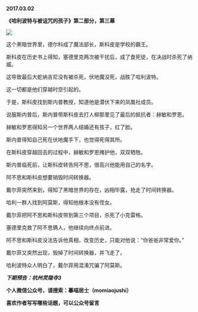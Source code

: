 
          
**2017.03.02**

**《哈利波特与被诅咒的孩子》第二部分，第三幕**

![](https://pic1.zhimg.com/v2-3ccbceff4474231f5d0bfb736a975e3e.jpg)


这个黑暗世界里，德尔科成了魔法部长，斯科皮是学校的霸王。

斯科皮在历史书上得知，塞德里克两次被干扰后，成了食死徒，在决战时杀死了纳威。

这导致最后大蛇纳吉尼没有被杀死，伏地魔没死，战胜了哈利波特。

这一切都是他们穿越时空引起的。

于是，斯科皮找到斯内普教授，知道他是潜伏下来的凤凰社成员。

说服斯内普后，斯内普带斯科皮去打人柳那里见了最后的抵抗者：赫敏和罗恩。

赫敏和罗恩得知另一个世界两人结婚还有孩子，红了脸。

斯内普得知自己死在伏地魔手下，也觉得死得其所。

在斯科皮穿越回去的过程中，赫敏和罗恩掩护他，双双牺牲。

斯内普临死前，让斯科皮转告阿不思，很高兴他能用自己的名字。

阿不思和斯科皮想要销毁时间转换器。

戴尔菲突然来到，得知了黑暗世界的存在，凶相毕露，抢走了时间转换器。

哈利一群人找到阿莫斯，得知他根本没有侄女。

戴尔菲把阿不思和斯科皮带到第三个项目，杀死了小克雷格。

塞德里克救了阿不思俩人，他继续向终点前进。

阿不思和斯科皮没法告诉他真相，改变历史，只能对他说：“你爸爸非常爱你。”

戴尔菲又突然出现，毁掉了时间转换器，并飞走了。

哈利波特众人明白了，戴尔菲用混淆咒骗了阿莫斯。


***下期预告：杭州灵隐寺3***


**个人微信公众号，请搜索：摹喵居士（momiaojushi）**

**喜欢作者写写哪些话题，可以公众号留言**

        